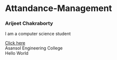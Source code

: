 # Attandance-Management
<h3>Arijeet Chakraborty</h3>
<p>I am a computer science student</p>
<a href="">Click here</a>
</br>
Asansol Engineering College
</br>Hello World
